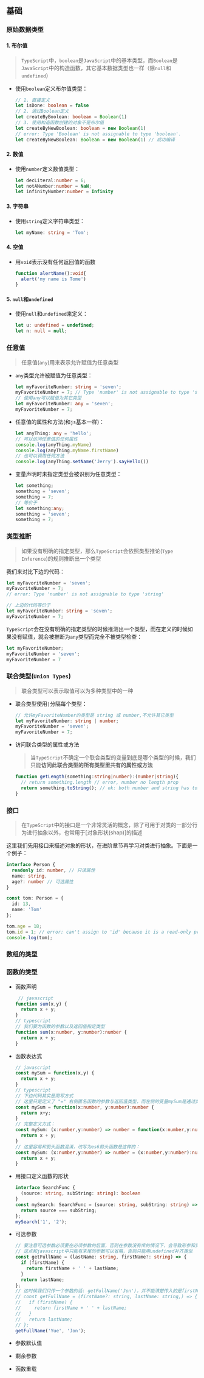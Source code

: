 ## 基础
### 原始数据类型
#### 1. 布尔值
> `TypeScript`中，`boolean`是`JavaScript`中的基本类型，而`Boolean`是`JavaScript`中的构造函数，其它基本数据类型也一样（除`null`和`undefined`）

* 使用`boolean`定义布尔值类型：  
  ```typescript
  // 1. 直接定义
  let isDone: boolean = false
  // 2. 通过Boolean定义
  let createByBoolean: boolean = Boolean(1)
  // 3. 使用构造函数创建的对象不是布尔值
  let createByNewBoolean: boolean = new Boolean(1) 
  // error: Type 'Boolean' is not assignable to type 'boolean'.
  let createByNewBoolean: Boolean = new Boolean(1) // 成功编译
  ```

#### 2. 数值
* 使用`number`定义数值类型：  
  ```typescript
  let decLiteral:number = 6;
  let notANumber:number = NaN;
  let infinityNumber:number = Infinity
  ```
#### 3. 字符串
* 使用`string`定义字符串类型：  
  ```typescript
  let myName: string = 'Tom';
  ```

#### 4. 空值
* 用`void`表示没有任何返回值的函数  
  ```typescript
  function alertName():void{
    alert('my name is Tome')
  }
  ```
  
#### 5. `null`和`undefined`
* 使用`null`和`undefined`来定义：  
  ```typescript
  let u: undefined = undefined;
  let n: null = null;
  ```

### 任意值
> 任意值(`any`)用来表示允许赋值为任意类型  

* `any`类型允许被赋值为任意类型：  
  ```typescript
  let myFavoriteNumber: string = 'seven';
  myFavoriteNumber = 7; // Type 'number' is not assignable to type 'string'
  // 使用any可以赋值为其它类型
  let myFavoriteNumber: any = 'seven';
  myFavoriteNumber = 7;
  ```
* 任意值的属性和方法(和`js`基本一样)：
  ```typescript
  let anyThing: any = 'hello';
  // 可以访问任意值的任何属性
  console.log(anyThing.myName)
  console.log(anyThing.myName.firstName)
  // 也可以调用任何方法
  console.log(anyThing.setName('Jerry').sayHello())
  ```
* 变量声明时未指定类型会被识别为任意类型：  
  ```typescript
  let something;
  something = 'seven';
  something = 7;
  // 等价于
  let something:any;
  something = 'seven';
  something = 7;
  ```
  
### 类型推断
> 如果没有明确的指定类型，那么`TypeScript`会依照类型推论(`Type Inference`)的规则推断出一个类型

我们来对比下边的代码： 
```typescript
let myFavoriteNumber = 'seven';
myFavoriteNumber = 7;
// error: Type 'number' is not assignable to type 'string'

// 上边的代码等价于
let myFavoriteNumber: string = 'seven';
myFavoriteNumber = 7;
```
`TypeScript`会在没有明确的指定类型的时候推测出一个类型，而在定义的时候如果没有赋值，就会被推断为`any`类型而完全不被类型检查：  
```typescript
let myFavoriteNumber;
myFavoriteNumber = 'seven';
myFavoriteNumber = 7
```

### 联合类型(`Union Types`)
> 联合类型可以表示取值可以为多种类型中的一种

* 联合类型使用`|`分隔每个类型： 
  ```typescript
  // 允许myFavoriteNumber的类型是 string 或 number,不允许其它类型
  let myFavoriteNumber: string | number;
  myFavoriteNumber = 'seven';
  myFavoriteNumber = 7;
  ```

* 访问联合类型的属性或方法
  > 当`TypeScript`不确定一个联合类型的变量到底是哪个类型的时候，我们只能**访问此联合类型的所有类型里共有的属性或方法**
  ```typescript
  function getLength(something:string|number):(number|string){
    // return something.length // error, number no length prop
    return something.toString(); // ok: both number and string has toString method 
  }
  ```
  
### 接口
> 在`TypeScript`中的接口是一个非常灵活的概念，除了可用于对类的一部分行为进行抽象以外，也常用于[对象形状(shap)]的描述

这里我们先用接口来描述对象的形状，在进阶章节再学习对类进行抽象。下面是一个例子：  
```typescript
interface Person {
  readonly id: number, // 只读属性
  name: string,
  age?: number // 可选属性
}

const tom: Person = {
  id: 13,
  name: 'Tom'
};

tom.age = 18;
tom.id = 1; // error: can't assign to 'id' because it is a read-only property
console.log(tom);
```

### 数组的类型


### 函数的类型

* 函数声明
  ```typescript
   // javascript
  function sum(x,y) {
    return x + y;
  }
  // typescript
  // 我们要为函数的参数以及返回值指定类型
  function sum(x:number, y:number):number {
    return x + y;
  }
  ```
* 函数表达式
  ```typescript
  // javascript
  const mySum = function(x,y) {
    return x + y;
  }
  // typescript
  // 下边代码其实是简写方式
  // 这里只是定义了 "=" 右侧匿名函数的参数与返回值类型，而左侧的变量mySum是通过类型推断出来的，并没有进行明确指定
  const mySum = function(x:number, y:number):number {
    return x+y;
  }
  // 完整定义方式：
  const mySum: (x:number,y:number) => number = function(x:number,y:number):number {
    return x + y;
  }
  // 这里容易和箭头函数混淆，改写为es6箭头函数是这样的：
  const mySum: (x:number,y:number) => number = (x:number,y:number):number => {
    return x + y;
  }
  ```
* 用接口定义函数的形状
  ```typescript
  interface SearchFunc {
    (source: string, subString: string): boolean
  }
  const mySearch: SearchFunc = (source: string, subString: string) => {
    return source === subString;
  };
  mySearch('1', '2');
  ```
* 可选参数
  ```typescript
  // 要注意可选参数必须要在必须参数的后面，否则在参数没有传的情况下，会导致形参和实参的对应出错
  // 这点和javascript中只能有末尾的参数可以省略，否则只能用undefined补齐类似
  const getFullName = (lastName: string, firstName?: string) => {
    if (firstName) {
      return firstName + ' ' + lastName;
    }
    return lastName;
  };
  // 这时候我们只传一个参数的话: getFullName('Jon')，并不能清楚传入的是firstName还是lastName
  // const getFullName = (firstName?: string, lastName: string,) => {
  //   if (firstName) {
  //     return firstName + ' ' + lastName;
  //   }
  //   return lastName;
  // };
  getFullName('Yue', 'Jon');
  ```
* 参数默认值

* 剩余参数

* 函数重载
